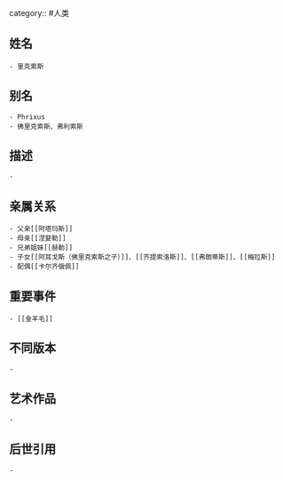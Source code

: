 category:: #人类
## 姓名
	- 里克索斯
## 别名
	- Phrixus
	- 佛里克索斯、弗利索斯
## 描述
	-
## 亲属关系
	- 父亲[[阿塔玛斯]]
	- 母亲[[涅婓勒]]
	- 兄弟姐妹[[赫勒]]
	- 子女[[阿耳戈斯（佛里克索斯之子）]]、[[齐提索洛斯]]、[[弗朗蒂斯]]、[[梅拉斯]]
	- 配偶[[卡尔齐俄佩]]
## 重要事件
	- [[金羊毛]]
## 不同版本
	-
## 艺术作品
	-
## 后世引用
	-
